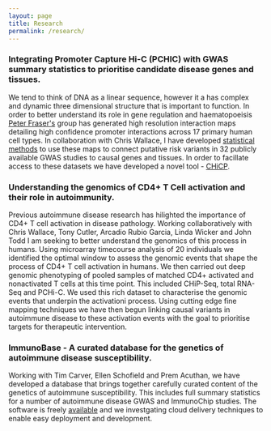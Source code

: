 ```yaml
---
layout: page
title: Research
permalink: /research/
---
```



###  Integrating Promoter Capture Hi-C (PCHIC) with GWAS summary statistics to prioritise candidate disease genes and tissues. 

We tend to  think of DNA as a linear sequence, however it a has complex and dynamic three dimensional structure that is important to function. In order to better understand its role in gene regulation and haematopoeisis [Peter Fraser's](http://www.babraham.ac.uk/our-research/nuclear-dynamics/peter-fraser) group has generated high resolution interaction maps detailing high confidence promoter interactions across 17 primary human cell types.  In collaboration with Chris Wallace, I have developed [statistical methods](http://github.com/ollyburren/CHIGP) to use these maps to connect putative risk variants in 32 publicly available GWAS studies to causal genes and tissues. In order to facillate access to these datasets we have developed a novel tool - [CHiCP](http://bioinformatics.oxfordjournals.org/content/early/2016/04/08/bioinformatics.btw173.abstract).

### Understanding the genomics of CD4+ T Cell activation and their role in autoimmunity.

Previous autoimmune disease research has hilighted the importance of CD4+ T cell activation in disease pathology. Working collaboratively with Chris Wallace, Tony Cutler, Arcadio Rubio Garcia, Linda Wicker and John Todd I am seeking to better understand the genomics of this process in humans. Using microarray timecourse analysis of 20 individuals we identified the optimal window to assess the genomic events that shape the process of CD4+ T cell activation in humans. We then carried out deep genomic phenotyping of pooled samples of matched CD4+ activated and nonactivated T cells at this time point. This included CHiP-Seq, total RNA-Seq and PCHi-C. We used this rich dataset to characterise the genomic events that underpin the activationi process. Using cutting edge fine mapping techniques we have then begun linking causal variants in autoimmune disease to these activation events with the goal to prioritise targets for therapeutic intervention. 

### ImmunoBase - A curated database for the genetics of autoimmune disease susceptibility.

Working with Tim Carver, Ellen Schofield and Prem Acuthan, we have developed a database that brings together carefully curated content of the genetics of autoimmune susceptibility. This includes full summary statistics for a number of autoimmune disease GWAS and ImmunoChip studies. The software is freely [available](https://github.com/D-I-L/pydgin) and we investgating cloud delivery techniques to enable easy deployment and development.
